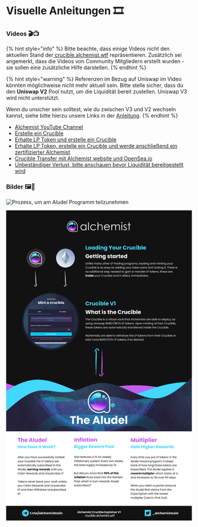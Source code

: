 # Visuelle Anleitungen 🎞

### **Videos 🎬📺**

{% hint style="info" %}
Bitte beachte, dass einige Videos nicht den aktuellen Stand der[ crucible.alchemist.wtf](https://crucible.alchemist.wtf/) repräsentieren. Zusätzlich sei angemerkt, dass die Videos von Community Mitgliedern erstellt wurden - sie sollen eine zusätzliche Hilfe darstellen.
{% endhint %}

{% hint style="warning" %}
Referenzen im Bezug auf Uniswap im Video könnten möglichweise nicht mehr aktuell sein. Bitte stelle sicher, dass du den **Uniswap V2** Pool nutzt, um die Liquidität bereit zustellen. Uniswap V3 wird nicht unterstützt.

Wenn du unsicher sein solltest, wie du zwischen V3 und V2 wechseln kannst, siehe bitte hierzu unsere Links in der [Anleitung](../alchemist-token/acquiring-and-subscribing.md).
{% endhint %}

* [Alchemist YouTube Channel](https://www.youtube.com/channel/UCIs4LugynLei2TN__lJh-6Q)
* [Erstelle ein Crucible](https://www.youtube.com/watch?v=Rl9Rf-3Sp-8)
* [Erhalte LP Token und erstelle ein Crucible](https://www.youtube.com/watch?v=Ga1qcQ6x3as)
* [Erhalte LP Token, erstelle ein Crucible und werde anschließend ein zertifizierter Alchemist](https://www.youtube.com/watch?v=k7MO1QpqCds)
* [Crucible Transfer mit Alchemist website und OpenSea.io](https://www.youtube.com/watch?v=i2MCYimelBM)
* [Unbeständiger Verlust, bitte anschauen bevor Liquidität bereitgestellt wird](https://www.youtube.com/watch?v=8XJ1MSTEuU0)

### **Bilder 🖼🎨**

![Prozess, um am Aludel Programm teilzunehmen](https://i.imgur.com/7sK0Jr2.png)

![Die Idee hinter dem Aludel](../.gitbook/assets/visual-guide-2-after.jpg)




